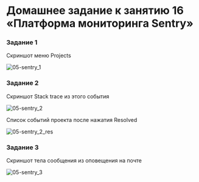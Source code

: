 # Домашнее задание к занятию 16 «Платформа мониторинга Sentry»

### Задание 1

Cкриншот меню Projects

![05-sentry_1](https://github.com/user-attachments/assets/ee7dc0dd-d87f-42ab-aac9-e8071c9a814c)

### Задание 2

Cкриншот Stack trace из этого события

![05-sentry_2](https://github.com/user-attachments/assets/e39e5fd9-46c4-48e2-a00f-9cb027954586)

Cписок событий проекта после нажатия Resolved

![05-sentry_2_res](https://github.com/user-attachments/assets/95b6dd2e-7b11-452b-8f15-d6199eda0d96)

### Задание 3

Cкриншот тела сообщения из оповещения на почте

![05-sentry_3](https://github.com/user-attachments/assets/154cd04b-794c-4d09-b045-0a3ff45a75a1)
